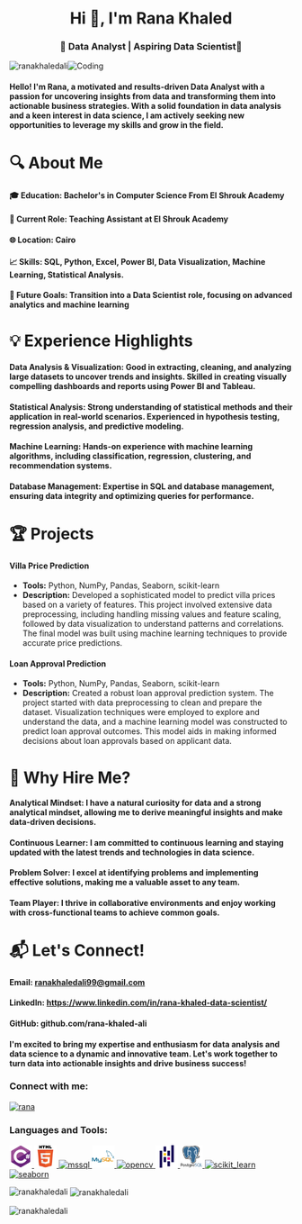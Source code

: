 <h1 align="center">Hi 👋, I'm Rana Khaled</h1>
<h3 align="center">🌟 Data Analyst | Aspiring Data Scientist🌟</h3>
<img align="right" alt="Coding" width="400" src="https://media.tenor.com/QVC1Nmb9TwUAAAAi/coding.gif">

<p align="left"> <img src="https://komarev.com/ghpvc/?username=ranakhaledali&label=Profile%20views&color=0e75b6&style=flat" alt="ranakhaledali" /> </p>




#### Hello! I'm Rana, a motivated and results-driven Data Analyst with a passion for uncovering insights from data and transforming them into actionable business strategies. With a solid foundation in data analysis and a keen interest in data science, I am actively seeking new opportunities to leverage my skills and grow in the field.




# 🔍 About Me

#### 🎓 Education: Bachelor's in Computer Science From El Shrouk Academy
#### 💼 Current Role: Teaching Assistant at El Shrouk Academy
#### 🌐 Location: Cairo
#### 📈 Skills: SQL, Python, Excel, Power BI, Data Visualization, Machine Learning, Statistical Analysis.
#### 🚀 Future Goals: Transition into a Data Scientist role, focusing on advanced analytics and machine learning

# 💡 Experience Highlights

#### Data Analysis & Visualization: Good in extracting, cleaning, and analyzing large datasets to uncover trends and insights. Skilled in creating visually compelling dashboards and reports using Power BI and Tableau.
#### Statistical Analysis: Strong understanding of statistical methods and their application in real-world scenarios. Experienced in hypothesis testing, regression analysis, and predictive modeling.
#### Machine Learning: Hands-on experience with machine learning algorithms, including classification, regression, clustering, and recommendation systems.
#### Database Management: Expertise in SQL and database management, ensuring data integrity and optimizing queries for performance.

# 🏆 Projects

#### Villa Price Prediction
- **Tools:** Python, NumPy, Pandas, Seaborn, scikit-learn
- **Description:** Developed a sophisticated model to predict villa prices based on a variety of features. This project involved extensive data preprocessing, including handling missing values and feature scaling, followed by data visualization to understand patterns and correlations. The final model was built using machine learning techniques to provide accurate price predictions.

#### Loan Approval Prediction
- **Tools:** Python, NumPy, Pandas, Seaborn, scikit-learn
- **Description:** Created a robust loan approval prediction system. The project started with data preprocessing to clean and prepare the dataset. Visualization techniques were employed to explore and understand the data, and a machine learning model was constructed to predict loan approval outcomes. This model aids in making informed decisions about loan approvals based on applicant data.

# 🌟 Why Hire Me?

#### Analytical Mindset: I have a natural curiosity for data and a strong analytical mindset, allowing me to derive meaningful insights and make data-driven decisions.
#### Continuous Learner: I am committed to continuous learning and staying updated with the latest trends and technologies in data science.
#### Problem Solver: I excel at identifying problems and implementing effective solutions, making me a valuable asset to any team.
#### Team Player: I thrive in collaborative environments and enjoy working with cross-functional teams to achieve common goals.

# 📬 Let's Connect!

#### Email: ranakhaledali99@gmail.com
#### LinkedIn: https://www.linkedin.com/in/rana-khaled-data-scientist/
#### GitHub: github.com/rana-khaled-ali
#### I'm excited to bring my expertise and enthusiasm for data analysis and data science to a dynamic and innovative team. Let's work together to turn data into actionable insights and drive business success!











<h3 align="left">Connect with me:</h3>
<p align="left">
<a href="https://linkedin.com/in/rana" target="blank"><img align="center" src="https://raw.githubusercontent.com/rahuldkjain/github-profile-readme-generator/master/src/images/icons/Social/linked-in-alt.svg" alt="rana" height="30" width="40" /></a>
</p>

<h3 align="left">Languages and Tools:</h3>
<p align="left"> <a href="https://www.w3schools.com/cs/" target="_blank" rel="noreferrer"> <img src="https://raw.githubusercontent.com/devicons/devicon/master/icons/csharp/csharp-original.svg" alt="csharp" width="40" height="40"/> </a> <a href="https://www.w3.org/html/" target="_blank" rel="noreferrer"> <img src="https://raw.githubusercontent.com/devicons/devicon/master/icons/html5/html5-original-wordmark.svg" alt="html5" width="40" height="40"/> </a> <a href="https://www.microsoft.com/en-us/sql-server" target="_blank" rel="noreferrer"> <img src="https://www.svgrepo.com/show/303229/microsoft-sql-server-logo.svg" alt="mssql" width="40" height="40"/> </a> <a href="https://www.mysql.com/" target="_blank" rel="noreferrer"> <img src="https://raw.githubusercontent.com/devicons/devicon/master/icons/mysql/mysql-original-wordmark.svg" alt="mysql" width="40" height="40"/> </a> <a href="https://opencv.org/" target="_blank" rel="noreferrer"> <img src="https://www.vectorlogo.zone/logos/opencv/opencv-icon.svg" alt="opencv" width="40" height="40"/> </a> <a href="https://pandas.pydata.org/" target="_blank" rel="noreferrer"> <img src="https://raw.githubusercontent.com/devicons/devicon/2ae2a900d2f041da66e950e4d48052658d850630/icons/pandas/pandas-original.svg" alt="pandas" width="40" height="40"/> </a> <a href="https://www.postgresql.org" target="_blank" rel="noreferrer"> <img src="https://raw.githubusercontent.com/devicons/devicon/master/icons/postgresql/postgresql-original-wordmark.svg" alt="postgresql" width="40" height="40"/> </a> <a href="https://scikit-learn.org/" target="_blank" rel="noreferrer"> <img src="https://upload.wikimedia.org/wikipedia/commons/0/05/Scikit_learn_logo_small.svg" alt="scikit_learn" width="40" height="40"/> </a> <a href="https://seaborn.pydata.org/" target="_blank" rel="noreferrer"> <img src="https://seaborn.pydata.org/_images/logo-mark-lightbg.svg" alt="seaborn" width="40" height="40"/> </a> </p>

<p><img align="left" src="https://github-readme-stats.vercel.app/api/top-langs?username=ranakhaledali&show_icons=true&locale=en&layout=compact" alt="ranakhaledali" /></p>

<p>&nbsp;<img align="center" src="https://github-readme-stats.vercel.app/api?username=ranakhaledali&show_icons=true&locale=en" alt="ranakhaledali" /></p>

<p><img align="center" src="https://github-readme-streak-stats.herokuapp.com/?user=ranakhaledali&" alt="ranakhaledali" /></p>
